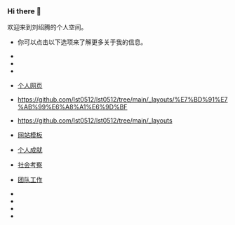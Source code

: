 ### Hi there 👋
  欢迎来到刘绍腾的个人空间。
- 你可以点击以下选项来了解更多关于我的信息。
- 
- 
- 
- <a href="index.html">个人网页
- https://github.com/lst0512/lst0512/tree/main/_layouts/%E7%BD%91%E7%AB%99%E6%A8%A1%E6%9D%BF
- https://github.com/lst0512/lst0512/tree/main/_layouts
- <a href="https://github.com/lst0512/lst0512/tree/main/_layouts">网站模板
- <a href="TG-2022-10-28-235250532.mp4">个人成就 
- <a href="社会考察.mp4">社会考察
- <a href="团队工作.mp4">团队工作



- 

- 
- 
- 


